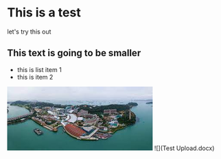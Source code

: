 # This is a test

let's try this out

## This text is going to be smaller

* this is list item 1
* this is item 2

![](Sentosa.jpeg)
![](Test Upload.docx)
